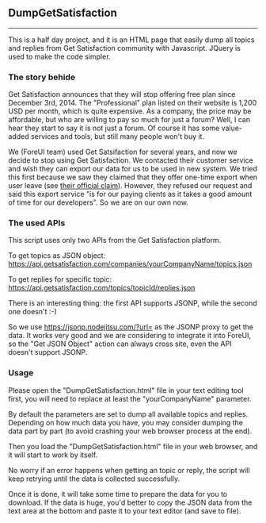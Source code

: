 ## DumpGetSatisfaction
---
This is a half day project, and it is an HTML page that easily dump all topics and replies from Get Satisfaction community with Javascript. JQuery is used to make the code simpler.

### The story behide
Get Satisfaction announces that they will stop offering free plan since December 3rd, 2014. The "Professional" plan listed on their website is 1,200 USD per month, which is quite expensive. As a company, the price may be affordable, but who are willing to pay so much for just a forum? Well, I can hear they start to say it is not just a forum. Of course it has some value-added services and tools, but still many people won't buy it.

We (ForeUI team) used Get Satsifaction for several years, and now we decide to stop using Get Satisfaction. We contacted their customer service and wish they can export our data for us to be used in new system. We tried this first because we saw they claimed that they offer one-time export when user leave (see [their official claim](https://getsatisfaction.com/getsatisfaction/topics/need_to_export_all_topics_and_their_answers#reply_9904120)). However, they refused our request and said this export service "is for our paying clients as it takes a good amount of time for our developers". So we are on our own now.

### The used APIs
This script uses only two APIs from the Get Satisfaction platform.

To get topics as JSON object:
https://api.getsatisfaction.com/companies/yourCompanyName/topics.json

To get replies for specific topic:
https://api.getsatisfaction.com/topics/topicId/replies.json

There is an interesting thing: the first API supports JSONP, while the second one doesn't :-)

So we use https://jsonp.nodejitsu.com/?url= as the JSONP proxy to get the data. It works very good and we are considering to integrate it into ForeUI, so the "Get JSON Object" action can always cross site, even the API doesn't support JSONP.

### Usage
Please open the "DumpGetSatisfaction.html" file in your text editing tool first, you will need to replace at least the "yourCompanyName" parameter.

By default the parameters are set to dump all available topics and replies. Depending on how much data you have, you may consider dumping the data part by part (to avoid crashing your web browser process at the end).

Then you load the "DumpGetSatisfaction.html" file in your web browser, and it will start to work by itself.

No worry if an error happens when getting an topic or reply, the script will keep retrying until the data is collected successfully.

Once it is done, it will take some time to prepare the data for you to download. If the data is huge, you'd better to copy the JSON data from the text area at the bottom and paste it to your text editor (and save to file).